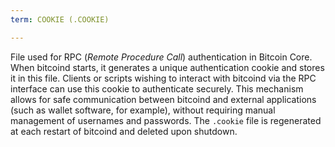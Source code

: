 ```yaml
---
term: COOKIE (.COOKIE)

---
```

File used for RPC (*Remote Procedure Call*) authentication in Bitcoin Core. When bitcoind starts, it generates a unique authentication cookie and stores it in this file. Clients or scripts wishing to interact with bitcoind via the RPC interface can use this cookie to authenticate securely. This mechanism allows for safe communication between bitcoind and external applications (such as wallet software, for example), without requiring manual management of usernames and passwords. The `.cookie` file is regenerated at each restart of bitcoind and deleted upon shutdown.